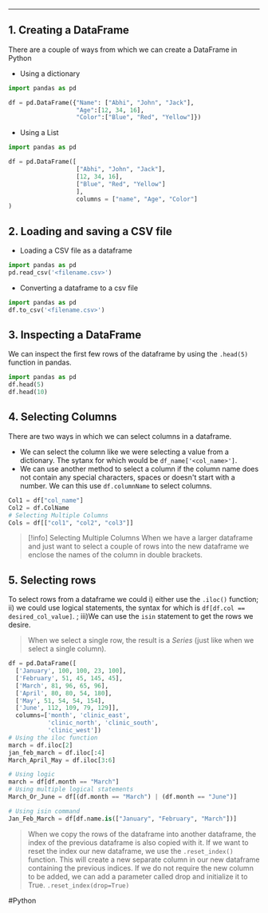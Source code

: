 ___
## 1. Creating a DataFrame
There are a couple of ways from which we can create a DataFrame in Python 
- Using a dictionary
``` Python
import pandas as pd 

df = pd.DataFrame({"Name": ["Abhi", "John", "Jack"], 
				   "Age":[12, 34, 16], 
				   "Color":["Blue", "Red", "Yellow"]})
```
- Using a List
```Python
import pandas as pd 

df = pd.DataFrame([
				   ["Abhi", "John", "Jack"],
				   [12, 34, 16],
				   ["Blue", "Red", "Yellow"]
				   ],
				   columns = ["name", "Age", "Color"]
)
```

## 2. Loading and saving a CSV file 
- Loading a CSV file as a dataframe
```Python
import pandas as pd
pd.read_csv('<filename.csv>')
```

- Converting a dataframe to a csv file 
```Python
import pandas as pd
df.to_csv('<filename.csv>')
```

## 3. Inspecting a DataFrame
We can inspect the first few rows of the dataframe by using the `.head(5)` function in pandas. 
```Python
import pandas as pd 
df.head(5)
df.head(10)
```

## 4. Selecting Columns 
There are two ways in which we can select columns in a dataframe. 
- We can select the column like we were selecting a value from a dictionary. The sytanx for which would be `df_name['<col_name>']`.
- We can use another method to select a column if the column name does not contain any special characters, spaces or doesn't start with a number. We can this use `df.columnName` to select columns. 
```Python
Col1 = df["col_name"]
Col2 = df.ColName
# Selecting Multiple Columns 
Cols = df[["col1", "col2", "col3"]]
```
>[!info] Selecting Multiple Columns 
>When we have a larger dataframe and just want to select a couple of rows into the new dataframe we enclose the names of the column in double brackets. 

## 5. Selecting rows 
To select rows from a dataframe we could i) either use the `.iloc()` function; ii) we could use logical statements, the syntax for which is `df[df.col == desired_col_value]`. ; iii)We can use the `isin` statement to get the rows we desire. 
> When we select a single row, the result is a _Series_ (just like when we select a single column).
```Python
df = pd.DataFrame([
  ['January', 100, 100, 23, 100],
  ['February', 51, 45, 145, 45],
  ['March', 81, 96, 65, 96],
  ['April', 80, 80, 54, 180],
  ['May', 51, 54, 54, 154],
  ['June', 112, 109, 79, 129]],
  columns=['month', 'clinic_east',
           'clinic_north', 'clinic_south',
           'clinic_west'])
# Using the iloc function
march = df.iloc[2]
jan_feb_march = df.iloc[:4]
March_April_May = df.iloc[3:6]

# Using logic
march = df[df.month == "March"]
# Using multiple logical statements
March_Or_June = df[(df.month == "March") | (df.month == "June")]

# Using isin command
Jan_Feb_March = df[df.name.is(["January", "February", "March"])]
```



> When we copy the rows of the dataframe into another dataframe, the index of the previous dataframe is also copied with it. If we want to reset the index our new dataframe, we use the `.reset_index()` function. This will create a new separate column in our new dataframe containing the previous indices. If we do not require the new column to be added, we can add a parameter called drop and initialize it to True. `.reset_index(drop=True)` 

#Python